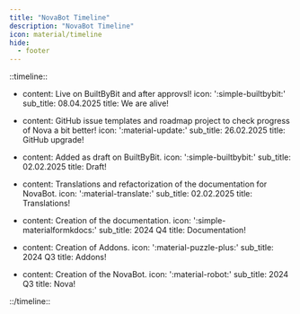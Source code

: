 ```yaml
---
title: "NovaBot Timeline"
description: "NovaBot Timeline"
icon: material/timeline
hide:
  - footer
---
```


::timeline::

- content: Live on BuiltByBit and after approvsl!
  icon: ':simple-builtbybit:'
  sub_title: 08.04.2025
  title: We are alive!

- content: GitHub issue templates and roadmap project to check progress of Nova a bit better!
  icon: ':material-update:'
  sub_title: 26.02.2025
  title: GitHub upgrade!

- content: Added as draft on BuiltByBit.
  icon: ':simple-builtbybit:'
  sub_title: 02.02.2025
  title: Draft!

- content: Translations and refactorization of the documentation for NovaBot.
  icon: ':material-translate:'
  sub_title: 02.02.2025
  title: Translations!

- content: Creation of the documentation.
  icon: ':simple-materialformkdocs:'
  sub_title: 2024 Q4
  title: Documentation!

- content: Creation of Addons.
  icon: ':material-puzzle-plus:'
  sub_title: 2024 Q3
  title: Addons!

- content: Creation of the NovaBot.
  icon: ':material-robot:'
  sub_title: 2024 Q3
  title: Nova!

::/timeline::